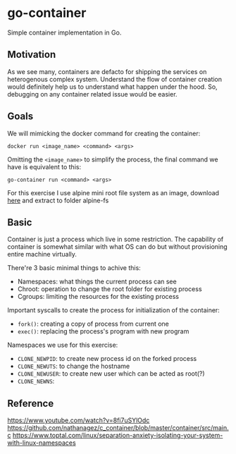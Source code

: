 # go-container

Simple container implementation in Go.

## Motivation
As we see many, containers are defacto for shipping the services on heterogenous complex system. Understand the flow of container creation would definitely help us to understand what happen under the hood. So, debugging on any container related issue would be easier.

## Goals
We will mimicking the docker command for creating the container:

`docker run <image_name> <command> <args>`

Omitting the `<image_name>` to simplify the process, the final command we have is equivalent to this:

`go-container run <command> <args>`

For this exercise I use alpine mini root file system as an image, download [here](https://www.alpinelinux.org/downloads/) and extract to folder alpine-fs

## Basic
Container is just a process which live in some restriction. The capability of container is somewhat similar with what OS can do but without provisioning entire machine virtually.

There're 3 basic minimal things to achive this:
- Namespaces: what things the current process can see
- Chroot: operation to change the root folder for existing process
- Cgroups: limiting the resources for the existing process

Important syscalls to create the process for initialization of the container:
- `fork()`: creating a copy of process from current one
- `exec()`: replacing the process's program with new program

Namespaces we use for this exercise:
- `CLONE_NEWPID`: to create new process id on the forked process
- `CLONE_NEWUTS`: to change the hostname
- `CLONE_NEWUSER`: to create new user which can be acted as root(?)
- `CLONE_NEWNS`:

## Reference
https://www.youtube.com/watch?v=8fi7uSYlOdc
https://github.com/nathanagez/c_container/blob/master/container/src/main.c
https://www.toptal.com/linux/separation-anxiety-isolating-your-system-with-linux-namespaces